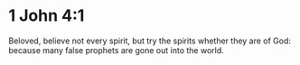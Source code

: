 # 1 John 4:1

Beloved, believe not every spirit, but try the spirits whether they are of God: because many false prophets are gone out into the world.